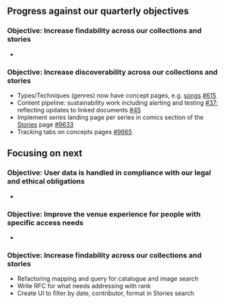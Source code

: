 ## Progress against our quarterly objectives

### Objective: Increase findability across our collections and stories
- 

### Objective: Increase discoverability across our collections and stories
-  Types/Techniques (genres) now have concept pages, e.g. [songs](https://wellcomecollection.org/concepts/cfxnfvnc) [#615](https://github.com/wellcomecollection/catalogue-api/issues/615)
- Content pipeline: sustainability work including alerting and testing [#37](https://github.com/wellcomecollection/content-api/issues/37); reflecting updates to linked documents [#45](https://github.com/wellcomecollection/content-api/issues/45)
- Implement series landing page per series in comics section of the [Stories](https://wellcomecollection.org/stories) page [#9633](https://github.com/wellcomecollection/wellcomecollection.org/issues/9633)
- Tracking tabs on concepts pages [#9665](https://github.com/wellcomecollection/wellcomecollection.org/issues/9665)


## Focusing on next

### Objective: User data is handled in compliance with our legal and ethical obligations
- 

### Objective: Improve the venue experience for people with specific access needs
- 

### Objective: Increase findability across our collections and stories
- Refactoring mapping and query for catalogue and image search
- Write RFC for what needs addressing with rank
- Create UI to filter by date, contributor, format in Stories search
